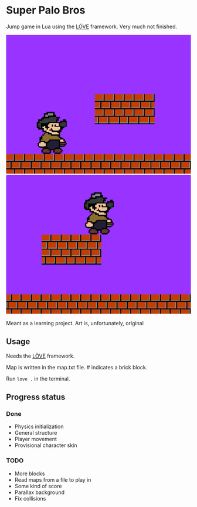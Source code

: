 # Super Palo Bros

Jump game in Lua using the [LÖVE](https://love2d.org/) framework. Very much not finished.

![Screenshot](./imgs/demo1.png)
![Screenshot](./imgs/demo2.png)

Meant as a learning project. Art is, unfortunately, original

## Usage

Needs the [LÖVE](https://love2d.org/) framework.

Map is written in the map.txt file. # indicates a brick block.

Run `love .` in the terminal.

## Progress status

### Done

- Physics initialization
- General structure
- Player movement
- Provisional character skin

### TODO

- More blocks
- Read maps from a file to play in
- Some kind of score
- Parallax background
- Fix collisions
